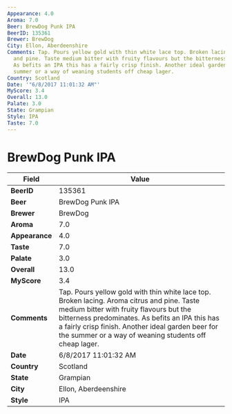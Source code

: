 ```yaml
---
Appearance: 4.0
Aroma: 7.0
Beer: BrewDog Punk IPA
BeerID: 135361
Brewer: BrewDog
City: Ellon, Aberdeenshire
Comments: Tap. Pours yellow gold with thin white lace top. Broken lacing. Aroma citrus
  and pine. Taste medium bitter with fruity flavours but the bitterness predominates.
  As befits an IPA this has a fairly crisp finish. Another ideal garden beer for the
  summer or a way of weaning students off cheap lager.
Country: Scotland
Date: '"6/8/2017 11:01:32 AM"'
MyScore: 3.4
Overall: 13.0
Palate: 3.0
State: Grampian
Style: IPA
Taste: 7.0
---
```


# BrewDog Punk IPA

| Field         | Value |
|---------------|-------|
| **BeerID** | 135361 |
| **Beer** | BrewDog Punk IPA |
| **Brewer** | BrewDog |
| **Aroma** | 7.0 |
| **Appearance** | 4.0 |
| **Taste** | 7.0 |
| **Palate** | 3.0 |
| **Overall** | 13.0 |
| **MyScore** | 3.4 |
| **Comments** | Tap. Pours yellow gold with thin white lace top. Broken lacing. Aroma citrus and pine. Taste medium bitter with fruity flavours but the bitterness predominates. As befits an IPA this has a fairly crisp finish. Another ideal garden beer for the summer or a way of weaning students off cheap lager. |
| **Date** | 6/8/2017 11:01:32 AM |
| **Country** | Scotland |
| **State** | Grampian |
| **City** | Ellon, Aberdeenshire |
| **Style** | IPA |

